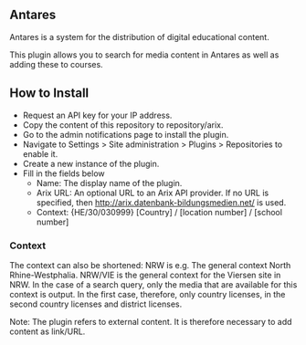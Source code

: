 ## Antares
Antares is a system for the distribution of digital educational content.

This plugin allows you to search for media content in Antares as well as adding these to courses.

## How to Install
- Request an API key for your IP address.
- Copy the content of this repository to repository/arix.
- Go to the admin notifications page to install the plugin.
- Navigate to Settings > Site administration > Plugins > Repositories to enable it.
- Create a new instance of the plugin.
- Fill in the fields below
  - Name: The display name of the plugin.
  - Arix URL: An optional URL to an Arix API provider. If no URL is specified, then http://arix.datenbank-bildungsmedien.net/ is used.
  - Context: {HE/30/030999} [Country] / [location number] / [school number]

### Context
The context can also be shortened:
NRW is e.g. The general context North Rhine-Westphalia.
NRW/VIE is the general context for the Viersen site in NRW.
In the case of a search query, only the media that are available for this context is output. In the first case, therefore, only country licenses, in the second country licenses and district licenses.

Note: The plugin refers to external content. It is therefore necessary to add content as link/URL.